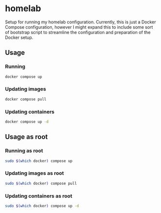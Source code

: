 # homelab

Setup for running my homelab configuration. Currently, this is just a Docker
Compose configuration, however I might expand this to include some sort of
bootstrap script to streamline the configuration and preparation of the Docker setup.

## Usage

### Running

```bash
docker compose up
```

### Updating images

```bash
docker compose pull
```

### Updating containers

```bash
docker compose up -d
```

## Usage as root

### Running as root

```bash
sudo $(which docker) compose up
```

### Updating images as root

```bash
sudo $(which docker) compose pull
```

### Updating containers as root

```bash
sudo $(which docker) compose up -d
```
